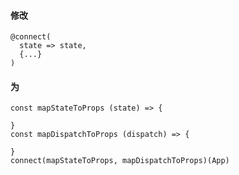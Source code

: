 #### 修改
```
@connect(
  state => state,
  {...}
)
```
#### 为

```
const mapStateToProps (state) => {

}
const mapDispatchToProps (dispatch) => {
  
}
connect(mapStateToProps, mapDispatchToProps)(App)
```
